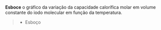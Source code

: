 **Esboce** o gráfico da variação da capacidade calorífica molar em volume constante do iodo molecular em função da temperatura.

> - Esboço
